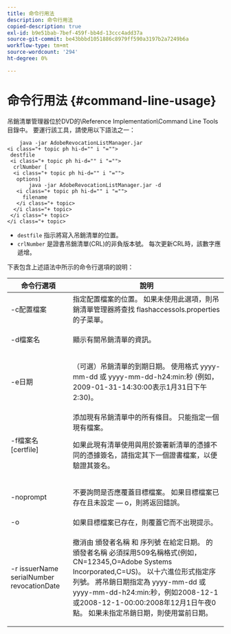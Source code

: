 ```yaml
---
title: 命令行用法
description: 命令行用法
copied-description: true
exl-id: b9e51bab-7bef-459f-bb4d-13ccc4add37a
source-git-commit: be43bbbd1051886c8979ff590a3197b2a7249b6a
workflow-type: tm+mt
source-wordcount: '294'
ht-degree: 0%

---
```


# 命令行用法 {#command-line-usage}

吊銷清單管理器位於DVD的\Reference Implementation\Command Line Tools目錄中。 要運行該工具，請使用以下語法之一：

```
    java -jar AdobeRevocationListManager.jar 
<i class="+ topic ph hi-d="" i "="">
 destfile 
 <i class="+ topic ph hi-d="" i "="">
  crlNumber [
  <i class="+ topic ph hi-d="" i "="">
   options] 
       java -jar AdobeRevocationListManager.jar -d 
   <i class="+ topic ph hi-d="" i "="">
     filename
   </i class="+ topic>
  </i class="+ topic>
 </i class="+ topic>
</i class="+ topic>
```

* `destfile` 指示將寫入吊銷清單的位置。
* `crlNumber` 是證書吊銷清單(CRL)的非負版本號。 每次更新CRL時，該數字應遞增。

下表包含上述語法中所示的命令行選項的說明：

<table frame="all" colsep="1" rowsep="1" class="+ topic/table adobe-d/table " id="table_a3y_wqy_n4"> 
 <thead class="- topic/thead "> 
  <tr rowsep="1" class="- topic/row "> 
   <th colname="1" class="- topic/entry entry"> 命令行選項 </th> 
   <th colname="2" class="- topic/entry entry"> 說明 </th> 
  </tr> 
 </thead>
 <tbody class="- topic/tbody "> 
  <tr rowsep="1" class="- topic/row "> 
   <td colname="1" class="- topic/entry "><span class="+ topic/ph pr-d/codeph codeph">-c配置檔案</span> </td> 
   <td colname="2" class="- topic/entry ">指定配置檔案的位置。 如果未使用此選項，則吊銷清單管理器將查找 <span class="filepath"> flashaccessols.properties</span> 的子菜單。 </td> 
  </tr> 
  <tr rowsep="1" class="- topic/row "> 
   <td colname="1" class="- topic/entry "><span class="+ topic/ph pr-d/codeph codeph">-d檔案名</span> </td> 
   <td colname="2" class="- topic/entry "> <p class="- topic/p ">顯示有關吊銷清單的資訊。 </p> </td> 
  </tr> 
  <tr rowsep="1" class="- topic/row "> 
   <td colname="1" class="- topic/entry "><span class="+ topic/ph pr-d/codeph codeph">-e日期</span> </td> 
   <td colname="2" class="- topic/entry "> <p class="- topic/p ">（可選）吊銷清單的到期日期。 使用格式 <span class="+ topic/ph pr-d/codeph codeph">yyyy-mm-dd</span> 或 <span class="+ topic/ph pr-d/codeph codeph">yyyy-mm-dd-h24:min:秒</span> (例如，2009-01-31-14:30:00表示1月31日下午2:30)。 </p> </td> 
  </tr> 
  <tr rowsep="1" class="- topic/row "> 
   <td colname="1" class="- topic/entry "><span class="codeph">-f檔案名[certfile]</span> </td> 
   <td colname="2" class="- topic/entry ">添加現有吊銷清單中的所有條目。 只能指定一個現有檔案。 <p class="- topic/p ">如果此現有清單使用與用於簽署新清單的憑據不同的憑據簽名，請指定其下一個證書檔案，以便驗證其簽名。 </p> </td> 
  </tr> 
  <tr rowsep="1" class="- topic/row "> 
   <td colname="1" class="- topic/entry "><span class="codeph"> -noprompt</span> </td> 
   <td colname="2" class="- topic/entry "> <p class="- topic/p ">不要詢問是否應覆蓋目標檔案。 如果目標檔案已存在且未設定 — o，則將返回錯誤。 </p> </td> 
  </tr> 
  <tr rowsep="1" class="- topic/row "> 
   <td colname="1" class="- topic/entry "><span class="codeph"> -o</span> </td> 
   <td colname="2" class="- topic/entry "> 如果目標檔案已存在，則覆蓋它而不出現提示。 </td> 
  </tr> 
  <tr rowsep="0" class="- topic/row "> 
   <td colname="1" class="- topic/entry "><span class="codeph">-r issuerName serialNumber revocationDate</span> </td> 
   <td colname="2" class="- topic/entry "> <p class="- topic/p ">撤消由 <span class="codeph"> 頒發者名稱</span> 和 <span class="codeph"> 序列號</span> 在給定日期。 的 <span class="codeph"> 頒發者名稱</span> 必須採用509名稱格式(例如， <span class="codeph"> CN=12345,O=Adobe Systems Incorporated,C=US</span>)。 以十六進位形式指定序列號。 將吊銷日期指定為 <span class="+ topic/ph pr-d/codeph codeph">yyyy-mm-dd</span> 或 <span class="+ topic/ph pr-d/codeph codeph">yyyy-mm-dd-h24:min:秒</span>，例如2008-12-1或2008-12-1-00:00:2008年12月1日午夜0點。 如果未指定吊銷日期，則使用當前日期。 </p> </td> 
  </tr> 
 </tbody> 
</table>
